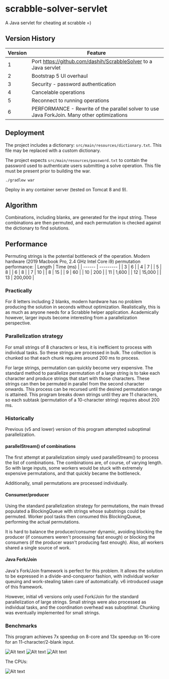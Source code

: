 # scrabble-solver-servlet
A Java servlet for cheating at scrabble =)

## Version History
| Version | Feature |
| ------- | ------- |
| 1       | Port https://github.com/dashih/ScrabbleSolver to a Java servlet |
| 2       | Bootstrap 5 UI overhaul |
| 3       | Security - password authentication |
| 4       | Cancelable operations |
| 5       | Reconnect to running operations |
| 6       | PERFORMANCE - Rewrite of the parallel solver to use Java ForkJoin. Many other optimizations |

## Deployment
The project includes a dictionary: `src/main/resources/dictionary.txt`. This file may be replaced with a custom dictionary.

The project expects `src/main/resources/password.txt` to contain the password used to authenticate users submitting a solve operation. This file must be present prior to building the war.

`./gradlew war`

Deploy in any container server (tested on Tomcat 8 and 9).

## Algorithm
Combinations, including blanks, are generated for the input string. These combinations are then permuted, and each permutation is checked against the dictionary to find solutions.

## Performance
Permuting strings is the potential bottleneck of the operation. Modern hardware (2019 Macbook Pro, 2.4 GHz Intel Core i9) permutation performance:
| Length | Time (ms) |
| ------ | --------- |
| 3      | 6         |
| 4      | 7         |
| 5      | 8         |
| 6      | 8         |
| 7      | 10        |
| 8      | 15        |
| 9      | 60        |
| 10     | 200       |
| 11     | 1,600     |
| 12     | 15,000    |
| 13     | 200,000   |

### Practically
For 8 letters including 2 blanks, modern hardware has no problem producing the solution in seconds without optimization. Realistically, this is as much as anyone needs for a Scrabble helper application. Academically however, larger inputs become interesting from a parallelization perspective.

### Parallelization strategy
For small strings of 8 characters or less, it is inefficient to process with individual tasks. So these strings are processed in bulk. The collection is chunked so that each chunk requires around 200 ms to process.

For large strings, permutation can quickly become very expensive. The standard method to parallelize permutation of a large string is to take each character and produce strings that start with those characters. These strings can then be permuted in parallel from the second character onwards. This process can be recursed until the desired permutation range is attained. This program breaks down strings until they are 11 characters, so each subtask (permutation of a 10-character string) requires about 200 ms.

### Historically
Previous (v5 and lower) version of this program attempted suboptimal parallelization.

#### parallelStream() of combinations
The first attempt at parallelization simply used parallelStream() to process the list of combinations. The combinations are, of course, of varying length. So with large inputs, some workers would be stuck with extremely expensive permutations, and that quickly became the bottleneck.

Additionally, small permutations are processed individually.

#### Consumer/producer
Using the standard parallelization strategy for permutations, the main thread populated a BlockingQueue with strings whose substrings could be permuted. Worker pool tasks then consumed this BlockingQueue, performing the actual permutations.

It is hard to balance the producer/consumer dynamic, avoiding blocking the producer (if consumers weren't processing fast enough) or blocking the consumers (if the producer wasn't producing fast enough). Also, all workers shared a single source of work.

#### Java Fork/Join
Java's Fork/Join framework is perfect for this problem. It allows the solution to be expressed in a divide-and-conqueror fashion, with individual worker queuing and work-stealing taken care of automatically. v6 introduced usage of this framework.

However, initial v6 versions only used Fork/Join for the standard parallelization of large strings. Small strings were also processed as individual tasks, and the coordination overhead was suboptimal. Chunking was eventually implemented for small strings.

### Benchmarks
This program achieves 7x speedup on 8-core and 13x speedup on 16-core for an 11-character/2-blank input.

![Alt text](readme-img/11chars-2blanks_sequential.png?raw=true)
![Alt text](readme-img/11chars-2blanks_8core.png?raw=true)
![Alt text](readme-img/11chars-2blanks_16core.png?raw=true)

The CPUs:

![Alt text](readme-img/cpus.png?raw=true)
